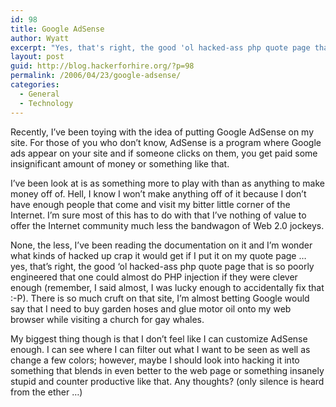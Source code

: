 ```yaml
---
id: 98
title: Google AdSense
author: Wyatt
excerpt: "Yes, that's right, the good 'ol hacked-ass php quote page that is so poorly engineered that one could almost do PHP injection if they were clever enough (remember, I said almost, I was lucky enough to accidentally fix that :-P)."
layout: post
guid: http://blog.hackerforhire.org/?p=98
permalink: /2006/04/23/google-adsense/
categories:
  - General
  - Technology
---
```

Recently, I&#8217;ve been toying with the idea of putting Google AdSense on my site. For those of you who don&#8217;t know, AdSense is a program where Google ads appear on your site and if someone clicks on them, you get paid some insignificant amount of money or something like that.

I&#8217;ve been look at is as something more to play with than as anything to make money off of. Hell, I know I won&#8217;t make anything off of it because I don&#8217;t have enough people that come and visit my bitter little corner of the Internet. I&#8217;m sure most of this has to do with that I&#8217;ve nothing of value to offer the Internet community much less the bandwagon of Web 2.0 jockeys.

None, the less, I&#8217;ve been reading the documentation on it and I&#8217;m wonder what kinds of hacked up crap it would get if I put it on my quote page &#8230; yes, that&#8217;s right, the good &#8216;ol hacked-ass php quote page that is so poorly engineered that one could almost do PHP injection if they were clever enough (remember, I said almost, I was lucky enough to accidentally fix that :-P). There is so much cruft on that site, I&#8217;m almost betting Google would say that I need to buy garden hoses and glue motor oil onto my web browser while visiting a church for gay whales.

My biggest thing though is that I don&#8217;t feel like I can customize AdSense enough. I can see where I can filter out what I want to be seen as well as change a few colors; however, maybe I should look into hacking it into something that blends in even better to the web page or something insanely stupid and counter productive like that. Any thoughts? (only silence is heard from the ether &#8230;)